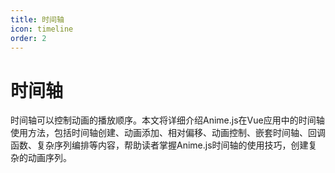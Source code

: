 ```yaml
---
title: 时间轴
icon: timeline
order: 2
---
```


# 时间轴

时间轴可以控制动画的播放顺序。本文将详细介绍Anime.js在Vue应用中的时间轴使用方法，包括时间轴创建、动画添加、相对偏移、动画控制、嵌套时间轴、回调函数、复杂序列编排等内容，帮助读者掌握Anime.js时间轴的使用技巧，创建复杂的动画序列。
